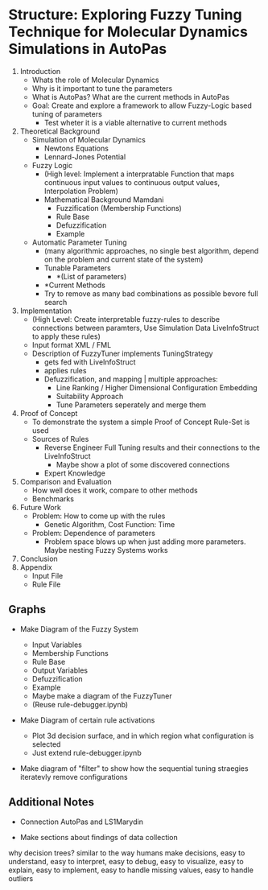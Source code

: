 # Structure: Exploring Fuzzy Tuning Technique for Molecular Dynamics Simulations in AutoPas

1. Introduction
   + Whats the role of Molecular Dynamics
   + Why is it important to tune the parameters
   + What is AutoPas? What are the current methods in AutoPas
   + Goal: Create and explore a framework to allow Fuzzy-Logic based tuning of parameters
     + Test wheter it is a viable alternative to current methods
2. Theoretical Background
   + Simulation of Molecular Dynamics
      + Newtons Equations
      + Lennard-Jones Potential
   + Fuzzy Logic
      + (High level: Implement a interpratable Function that maps continuous input values to continuous output values, Interpolation Problem)
      + Mathematical Background Mamdani
        + Fuzzification (Membership Functions)
        + Rule Base
        + Defuzzification
        + Example
   + Automatic Parameter Tuning
      + (many algorithmic approaches, no single best algorithm, depend on the problem and current state of the system)
      + Tunable Parameters
        + *(List of parameters)
      + *Current Methods
      + Try to remove as many bad combinations as possible bevore full search
3. Implementation
   + (High Level: Create interpretable fuzzy-rules to describe connections between paramters, Use Simulation Data LiveInfoStruct to apply these rules)
   + Input format XML / FML
   + Description of FuzzyTuner implements TuningStrategy
      + gets fed with LiveInfoStruct
      + applies rules
      + Defuzzification, and mapping | multiple approaches:
        + Line Ranking / Higher Dimensional Configuration Embedding
        + Suitability Approach
        + Tune Parameters seperately and merge them
4. Proof of Concept
   + To demonstrate the system a simple Proof of Concept Rule-Set is used
   + Sources of Rules
     + Reverse Engineer Full Tuning results and their connections to the LiveInfoStruct
       + Maybe show a plot of some discovered connections
     + Expert Knowledge
5. Comparison and Evaluation
   + How well does it work, compare to other methods
   + Benchmarks
6. Future Work
   + Problem: How to come up with the rules
      + Genetic Algorithm, Cost Function: Time
   + Problem: Dependence of parameters
      + Problem space blows up when just adding more parameters. Maybe nesting Fuzzy Systems works
7. Conclusion
8. Appendix
   + Input File
   + Rule File

## Graphs

+ Make Diagram of the Fuzzy System
  + Input Variables
  + Membership Functions
  + Rule Base
  + Output Variables
  + Defuzzification
  + Example
  + Maybe make a diagram of the FuzzyTuner
  + (Reuse rule-debugger.ipynb)

+ Make Diagram of certain rule activations
  + Plot 3d decision surface, and in which region what configuration is selected
  + Just extend rule-debugger.ipynb

+ Make diagram of "filter" to show how the sequential tuning straegies iteratevly remove configurations

## Additional Notes

+ Connection AutoPas and LS1Marydin

+ Make sections about findings of data collection



why decision trees? similar to the way humans make decisions, easy to understand, easy to interpret, easy to debug, easy to visualize, easy to explain, easy to implement, easy to handle missing values, easy to handle outliers